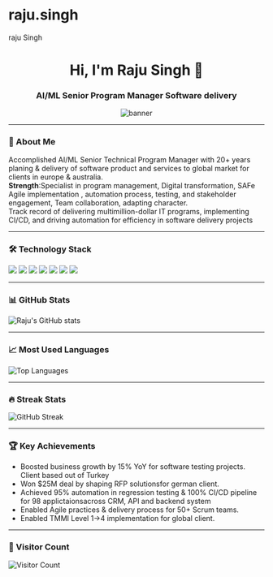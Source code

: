 # raju.singh
raju Singh
<h1 align="center">Hi, I'm Raju Singh 👋</h1>
<h3 align="center">AI/ML Senior Program Manager Software delivery </h3>

<!-- Banner -->
<p align="center">
  <img src="https://via.placeholder.com/800x200.png?text=Raju+Singh+|+Senior+Program+Manager" alt="banner" />
</p>

---

### 🚀 About Me
Accomplished AI/ML Senior Technical Program Manager with 20+ years planing & delivery of software product and services to global market for clients in europe & australia.  
**Strength**:Specialist in program management, Digital transformation, SAFe Agile implementation , automation process, testing, and stakeholder engagement, Team collaboration, adapting character.  
Track record of delivering multimillion-dollar IT programs, implementing CI/CD, and driving automation for efficiency in software delivery projects

---

### 🛠️ Technology Stack
<p>
  <img src="https://img.shields.io/badge/-Python-3776AB?logo=python&logoColor=white" />
  <img src="https://img.shields.io/badge/-AWS-FF9900?logo=amazonaws&logoColor=white" />
  <img src="https://img.shields.io/badge/-Jira-0052CC?logo=jira&logoColor=white" />
  <img src="https://img.shields.io/badge/-Selenium-43B02A?logo=selenium&logoColor=white" />
  <img src="https://img.shields.io/badge/-Tosca-5A20CB" />
  <img src="https://img.shields.io/badge/-Agile-2496ED?logo=agile&logoColor=white" />
  <img src="https://img.shields.io/badge/-CI/CD-000000?logo=githubactions&logoColor=white" />
</p>

---

### 📊 GitHub Stats
![Raju's GitHub stats](https://github-readme-stats.vercel.app/api?username=raju.singh&show_icons=true&theme=tokyonight)

---

### 📈 Most Used Languages
![Top Languages](https://github-readme-stats.vercel.app/api/top-langs/?username=raju.singh&layout=compact&theme=tokyonight)

---

### 🔥 Streak Stats
![GitHub Streak](https://streak-stats.demolab.com?user=raju.singh&theme=tokyonight&hide_border=true)

---

### 🏆 Key Achievements
- Boosted business growth by 15% YoY for software testing projects. Client based out of Turkey
- Won $25M deal by shaping RFP solutionsfor german client.
- Achieved 95% automation in regression testing & 100% CI/CD pipeline for 98 applictaionsacross CRM, API and backend system
- Enabled Agile practices  & delivery process for 50+ Scrum teams.
- Enabled  TMMI Level 1→4 implementation for global client.

---

### 👀 Visitor Count
![Visitor Count](https://komarev.com/ghpvc/?username=YOUR-USERNAME&color=blue)

